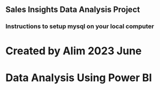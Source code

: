 ## Sales Insights Data Analysis Project

### Instructions to setup mysql on your local computer
# Created by Alim 2023 June

Data Analysis Using Power BI
============================




